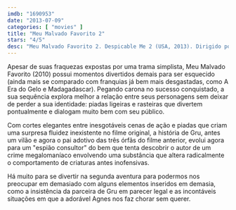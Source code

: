 ```yaml
---
imdb: "1690953"
date: "2013-07-09"
categories: [ "movies" ]
title: "Meu Malvado Favorito 2"
stars: "4/5"
desc: "Meu Malvado Favorito 2. Despicable Me 2 (USA, 2013). Dirigido por Pierre Coffin, Chris Renaud. Escrito por Cinco Paul, Ken Daurio. Com Steve Carell, Kristen Wiig, Benjamin Bratt, Miranda Cosgrove, Russell Brand, Ken Jeong, Steve Coogan, Elsie Fisher, Dana Gaier."
---
```

Apesar de suas fraquezas expostas por uma trama simplista, Meu Malvado Favorito (2010) possui momentos divertidos demais para ser esquecido (ainda mais se comparado com franquias já bem mais desgastadas, como A Era do Gelo e Madagadascar). Pegando carona no sucesso conquistado, a sua sequência explora melhor a relação entre seus personagens sem deixar de perder a sua identidade: piadas ligeiras e rasteiras que divertem pontualmente e dialogam muito bem com seu público.

Com cortes elegantes entre inesgotáveis cenas de ação e piadas que criam uma surpresa fluidez inexistente no filme original, a história de Gru, antes um vilão e agora o pai adotivo das três órfãs do filme anterior, evolui agora para um "espião consultor" do bem que tenta descobrir o autor de um crime megalomaníaco envolvendo uma substância que altera radicalmente o comportamento de criaturas antes inofensivas.

Há muito para se divertir na segunda aventura para podermos nos preocupar em demasiado com alguns elementos inseridos em demasia, como a insistência da parceira de Gru em parecer legal e as incontáveis situações em que a adorável Agnes nos faz chorar sem querer.

